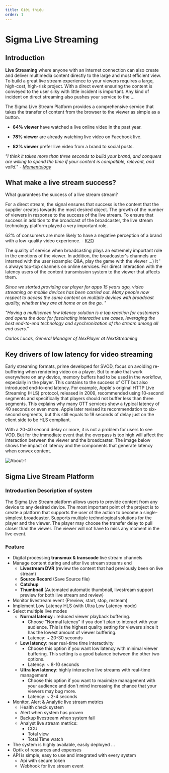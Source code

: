 ```yaml
---
title: Giới thiệu
order: 1
---
```


# Sigma Live Streaming

## Introduction

**Live Streaming** where anyone with an internet connection can also create and deliver multimedia content directly to the large and most efficient view. To build a great live stream experience to your viewers requires a large, high-cost, high-risk project. With a direct event ensuring the content is conveyed to the user silky with little incident is important. Any kind of incident on direct streaming also pushes your service to the ...

The Sigma Live Stream Platform provides a comprehensive service that takes the transfer of content from the browser to the viewer as simple as a button.


- **64% viewer** have watched a live online video in the past year.

- **78% viewer** are already watching live video on Facebook live.

- **82% viewer** prefer live video from a brand to social posts.

*"I think it takes more than three seconds to build your brand, and conquers are willing to spend the time if your content is compatible, relevant, and valid." - [Momentology](http://www.momentology.com/8936-video-marketing-trends-2016/)*



## What make a live stream success?

What guarantees the success of a live stream stream?

For a direct stream, the signal ensures that success is the content that the supplier creates towards the most desired object. The growth of the number of viewers in response to the success of the live stream. To ensure that success in addition to the broadcast of the broadcaster, the live stream technology platform played a very important role.

62% of consumers are more likely to have a negative perception of a brand with a low-quality video experience. - [KZO](https://kzoinnovations.com/video-quality-influence-brand-perception)

The quality of service when broadcasting plays an extremely important role in the emotions of the viewer. In addition, the broadcaster's channels are interned with the user (example: Q&A, play the game with the viewer ...) It &apos; s always top-top channels on online services. For direct interaction with the latency users of the content transmission system to the viewer that affects them.



*Since we started providing our player for apps 15 years ago, video streaming on mobile devices has been carried out. Many people now respect to access the same content on multiple devices with broadcast quality, whether they are at home or on the go. "*

*"Having a multiscreen low latency solution is a top reaction for customers and opens the door for fascinating interactive use cases, leveraging the best end-to-end technology and synchronization of the stream among all end users."*

*Carlos Lucas, General Manager of NexPlayer at* *NextStreaming*



## Key drivers of low latency for video streaming

Early streaming formats, prime developed for SVOD, focus on avoiding re-buffering when rendering video on a player. But to make that work everywhere on any device, memory buffers had to be used in the workflow, especially in the player. This contains to the success of OTT but also introduced end-to-end latency. For example, Apple's original HTTP Live Streaming (HLS) protocol, released in 2009, recommended using 10-second segments and specifically that players should not buffer less than three segments. This explains why many OTT services show a typical latency of 40 seconds or even more. Apple later revised its recommendation to six-second segments, but this still equals to 18 seconds of delay just on the client side to be HLS compliant.

With a 20-40 second delay or more, it is not a problem for users to see VOD. But for the immediate event that the overpass is too high will affect the interaction between the viewer and the broadcaster. The image below shows the impact of latency and the components that generate latency when convex content.


![About-1](/images/livestream/livestream-about-1.png)



## Sigma Live Stream Platform

### Introduction Description of system

The Sigma Live Stream platform allows users to provide content from any device to any desired device. The most important point of the project is to create a platform that supports the user of the action to become a single-simplest broadcaster. Supports multiple technological solutions for the player and the viewer. The player may choose the transfer delay to pull closer than the viewer. The viewer will not have to miss any moment in the live event.

### Feature

- Digital processing **transmux & transcode** live stream channels
- Manage content during and after live stream streams end
  - **Livestream DVR** (review the content that had previously been on live stream)
  - **Source Record** (Save Source file)
  - **Catchup**
  - **Thumbnail** (Automated automatic thumbnail, livestream support preview for both live stream and review)
- Monitor livestream event (Preview, start, stop, resteam)
- Implement Low Latency HLS (with Ultra Low Latency mode)
- Select multiple live modes
  - **Normal latency** : reduced viewer playback buffering.
    - Choose "Normal latency" if you don't plan to interact with your audience. This is the highest quality setting for viewers since it has the lowest amount of viewer buffering.
    - Latency: ~ 20-30 seconds
  - **Low latency**: near real-time time interactivity
    - Choose this option if you want low latency with minimal viewer buffering. This setting is a good balance between the other two options.
    - Latency: ~ 8-10 seconds
  - **Ultra low latency**: highly interactive live streams with real-time management
    - Choose this option if you want to maximize management with your audience and don't mind increasing the chance that your viewers may bug more.
    - Latency: ~ 2-4 seconds
- Monitor, Alert & Analytic live stream metrics
  - Health check system
  - Alert when system has proven
  - Backup livestream when system fail
  - Analyst live stream metrics:
    - CCU
    - Total view
    - Total Time watch
- The system is highly available, easily deployed ...
- Optik of resources and expenses
- API is simple, easy to use and integrated with every system
  - Api with secure token
  - Webhook for live stream event 
